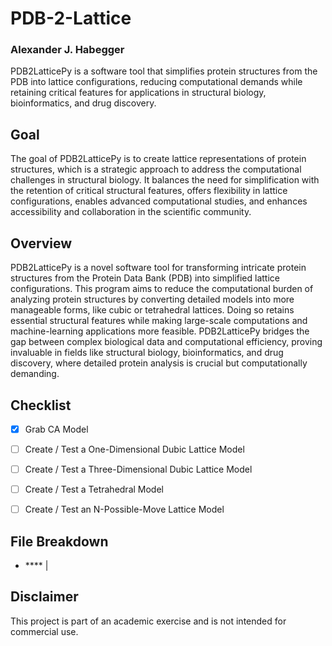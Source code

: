 # PDB-2-Lattice
### Alexander J. Habegger

PDB2LatticePy is a software tool that simplifies protein structures from the PDB into lattice configurations, reducing computational demands while retaining critical features for applications in structural biology, bioinformatics, and drug discovery.

## Goal

The goal of PDB2LatticePy is to create lattice representations of protein structures, which is a strategic approach to address the computational challenges in structural biology. It balances the need for simplification with the retention of critical structural features, offers flexibility in lattice configurations, enables advanced computational studies, and enhances accessibility and collaboration in the scientific community.

## Overview

PDB2LatticePy is a novel software tool for transforming intricate protein structures from the Protein Data Bank (PDB) into simplified lattice configurations. This program aims to reduce the computational burden of analyzing protein structures by converting detailed models into more manageable forms, like cubic or tetrahedral lattices. Doing so retains essential structural features while making large-scale computations and machine-learning applications more feasible. PDB2LatticePy bridges the gap between complex biological data and computational efficiency, proving invaluable in fields like structural biology, bioinformatics, and drug discovery, where detailed protein analysis is crucial but computationally demanding.

## Checklist 

- [x] Grab CA Model

- [ ] Create / Test a One-Dimensional Dubic Lattice Model

- [ ] Create / Test a Three-Dimensional Dubic Lattice Model

- [ ] Create / Test a Tetrahedral Model

- [ ] Create / Test an N-Possible-Move Lattice Model

## File Breakdown

- **** | 

## Disclaimer
This project is part of an academic exercise and is not intended for commercial use.
